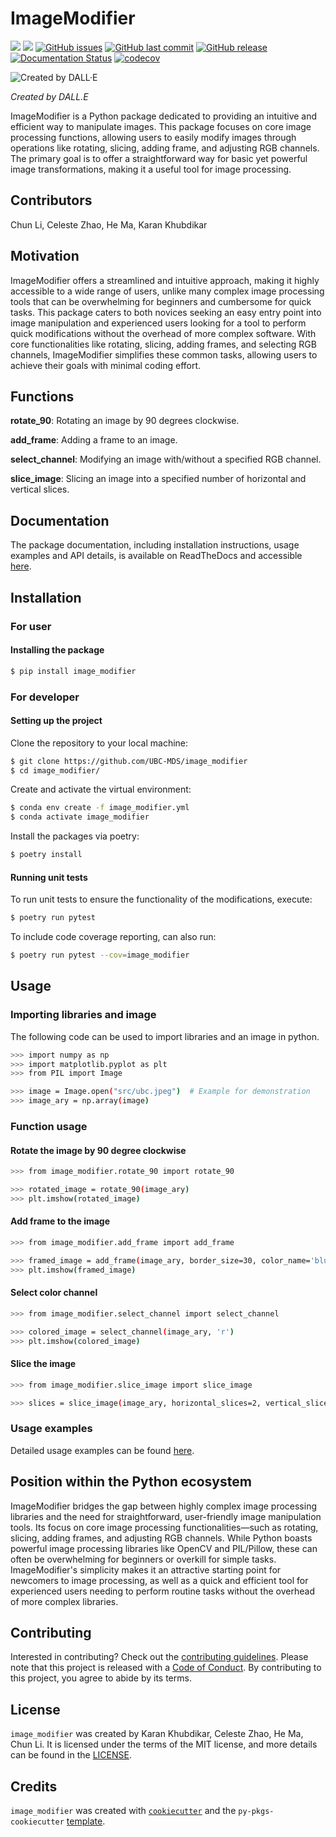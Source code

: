 # ImageModifier

[![](https://img.shields.io/badge/language-Python-blue.svg)](https://www.python.org/downloads/release/python-360/)
[![](https://img.shields.io/badge/License-MIT-green.svg)](https://opensource.org/licenses/MIT)
[![GitHub issues](https://img.shields.io/github/issues/UBC-MDS/image_modifier.svg)](https://github.com/UBC-MDS/image_modifier/issues)
[![GitHub last commit](https://img.shields.io/github/last-commit/UBC-MDS/image_modifier.svg)](https://github.com/UBC-MDS/image_modifier/commits/main)
[![GitHub release](https://img.shields.io/github/release/UBC-MDS/image_modifier.svg)](https://github.com/UBC-MDS/image_modifier/releases)
[![Documentation Status](https://readthedocs.org/projects/image-modifier/badge/?version=latest)](https://image-modifier.readthedocs.io/en/latest/?badge=latest)
[![codecov](https://codecov.io/gh/UBC-MDS/image_modifier/graph/badge.svg?token=Je2mYFYCUP)](https://codecov.io/gh/UBC-MDS/image_modifier)

![Created by DALL·E](https://github.com/UBC-MDS/image_modifier/blob/f9b89b556437eaab10e84b01f8aa59a59cbd0e9d/docs/logo.png)

*Created by DALL.E*

ImageModifier is a Python package dedicated to providing an intuitive and efficient way to manipulate images. This package focuses on core image processing functions, allowing users to easily modify images through operations like rotating, slicing, adding frame, and adjusting RGB channels. The primary goal is to offer a straightforward way for basic yet powerful image transformations, making it a useful tool for image processing.

## Contributors

Chun Li, Celeste Zhao, He Ma, Karan Khubdikar

## Motivation

ImageModifier offers a streamlined and intuitive approach, making it highly accessible to a wide range of users, unlike many complex image processing tools that can be overwhelming for beginners and cumbersome for quick tasks. This package caters to both novices seeking an easy entry point into image manipulation and experienced users looking for a tool to perform quick modifications without the overhead of more complex software. With core functionalities like rotating, slicing, adding frames, and selecting RGB channels, ImageModifier simplifies these common tasks, allowing users to achieve their goals with minimal coding effort.

## Functions

**rotate_90**: Rotating an image by 90 degrees clockwise.

**add_frame**: Adding a frame to an image.

**select_channel**: Modifying an image with/without a specified RGB channel.

**slice_image**: Slicing an image into a specified number of horizontal and vertical slices.


## Documentation

The package documentation, including installation instructions, usage examples and API details, is available on ReadTheDocs and accessible [here](https://image-modifier.readthedocs.io/en/latest).


## Installation

### For user

#### Installing the package

```bash
$ pip install image_modifier
```

### For developer

#### Setting up the project

Clone the repository to your local machine:

```bash
$ git clone https://github.com/UBC-MDS/image_modifier
$ cd image_modifier/
```

Create and activate the virtual environment:

```bash
$ conda env create -f image_modifier.yml
$ conda activate image_modifier
```

Install the packages via poetry:

```bash
$ poetry install
```

#### Running unit tests

To run unit tests to ensure the functionality of the modifications, execute:

```bash
$ poetry run pytest
```

To include code coverage reporting, can also run:

```bash
$ poetry run pytest --cov=image_modifier
```

## Usage

### **Importing libraries and image**

The following code can be used to import libraries and an image in python.

```bash
>>> import numpy as np
>>> import matplotlib.pyplot as plt
>>> from PIL import Image

>>> image = Image.open("src/ubc.jpeg")  # Example for demonstration
>>> image_ary = np.array(image)
```

### **Function usage**

#### **Rotate the image by 90 degree clockwise**

```bash
>>> from image_modifier.rotate_90 import rotate_90

>>> rotated_image = rotate_90(image_ary)
>>> plt.imshow(rotated_image)
```

#### **Add frame to the image**

```bash
>>> from image_modifier.add_frame import add_frame

>>> framed_image = add_frame(image_ary, border_size=30, color_name='blue', overlay=True)
>>> plt.imshow(framed_image)
```

#### **Select color channel**

```bash
>>> from image_modifier.select_channel import select_channel

>>> colored_image = select_channel(image_ary, 'r')
>>> plt.imshow(colored_image)
```

#### **Slice the image**

```bash
>>> from image_modifier.slice_image import slice_image

>>> slices = slice_image(image_ary, horizontal_slices=2, vertical_slices=2)
```

### **Usage examples**

Detailed usage examples can be found [here](https://image-modifier.readthedocs.io/en/latest/example.html).


## Position within the Python ecosystem

ImageModifier bridges the gap between highly complex image processing libraries and the need for straightforward, user-friendly image manipulation tools. Its focus on core image processing functionalities—such as rotating, slicing, adding frames, and adjusting RGB channels. While Python boasts powerful image processing libraries like OpenCV and PIL/Pillow, these can often be overwhelming for beginners or overkill for simple tasks. ImageModifier's simplicity makes it an attractive starting point for newcomers to image processing, as well as a quick and efficient tool for experienced users needing to perform routine tasks without the overhead of more complex libraries.

## Contributing

Interested in contributing? Check out the [contributing guidelines](CONTRIBUTING.md). Please note that this project is released with a [Code of Conduct](CONDUCT.md). By contributing to this project, you agree to abide by its terms.

## License

`image_modifier` was created by Karan Khubdikar, Celeste Zhao, He Ma, Chun Li. It is licensed under the terms of the MIT license, and more details can be found in the [LICENSE](LICENSE).

## Credits

`image_modifier` was created with [`cookiecutter`](https://cookiecutter.readthedocs.io/en/latest/) and the `py-pkgs-cookiecutter` [template](https://github.com/py-pkgs/py-pkgs-cookiecutter).
